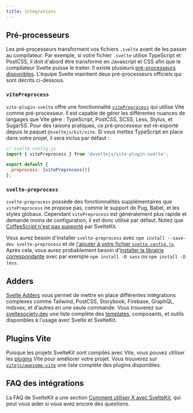 ```yaml
---
title: Intégrations
---
```


## Pré-processeurs

Les pré-processeurs transforment vos fichiers `.svelte` avant de les passer au compilateur. Par exemple, si votre fichier `.svelte` utilise TypeScript et PostCSS, il doit d'abord être transformé en Javascript et CSS afin que le compilateur Svelte puisse le traiter. Il existe plusieurs [pré-processeurs disponibles](https://sveltesociety.dev/packages#preprocessors). L'équipe Svelte maintient deux pré-processeurs officiels qui sont décrits ci-dessous.

### `vitePreprocess`

`vite-plugin-svelte` offre une fonctionnalité [`vitePreprocess`](https://github.com/sveltejs/vite-plugin-svelte/blob/main/docs/preprocess.md) qui utilise Vite comme pré-processeur. Il est capable de gérer les différentes nuances de langages que Vite gère : TypeScript, PostCSS, SCSS, Less, Stylus, et SugarSS. Pour des raisons pratiques, ce pré-processeur est ré-exporté depuis le paquet `@sveltejs/kit/vite`. Si vous mettez TypeScript en place dans votre projet, il sera inclus par défaut :

```js
// svelte.config.js
import { vitePreprocess } from '@sveltejs/vite-plugin-svelte';

export default {
  preprocess: [vitePreprocess()]
};
```

### `svelte-preprocess`

`svelte-preprocess` possède des fonctionnalités supplémentaires que `vitePreprocess` ne propose pas, comme le support de Pug, Babel, et les styles globaux. Cependant `vitePreprocess` est généralement plus rapide et demande moins de configuration, il est donc utilisé par défaut. Notez que [CoffeeScript n'est pas supporté](https://github.com/sveltejs/kit/issues/2920#issuecomment-996469815) par SvelteKit.

Vous aurez besoin d'installer `svelte-preprocess` avec `npm install --save-dev svelte-preprocess` et de [l'ajouter à votre fichier `svelte.config.js`](https://github.com/sveltejs/svelte-preprocess/blob/main/docs/usage.md#with-svelte-config). Après cela, vous aurez probablement besoin d'[installer la librairie correspondante](https://github.com/sveltejs/svelte-preprocess/blob/main/docs/getting-started.md) avec par exemple `npm install -D sass` ou `npm install -D less`.

## Adders

[Svelte Adders](https://sveltesociety.dev/templates#adders) vous permet de mettre en place différentes intégrations complexes comme Tailwind, PostCSS, Storybook, Firebase, GraphQL, mdsvex, et d'autres en une seule commande. Vous trouverez sur [sveltesociety.dev](https://sveltesociety.dev/) une liste complète des <span class='vo'>[templates](PUBLIC_SVELTE_SITE_URL/docs/development#template)</span>, composants, et outils disponibles à l'usage avec Svelte et SvelteKit.

## Plugins Vite

Puisque les projets SvelteKit sont compilés avec Vite, vous pouvez utiliser les <span class='vo'>[plugins](PUBLIC_SVELTE_SITE_URL/docs/development#plugin)</span> Vite pour améliorer votre projet. Vous trouverez sur [`vitejs/awesome-vite`](https://github.com/vitejs/awesome-vite) une liste complète des plugins disponibles.

## FAQ des intégrations

La FAQ de SvelteKit a une section [Comment utiliser X avec SvelteKit](./faq#comment-utiliser-x-avec-sveltekit), qui peut vous aider si vous avez encore des questions.
